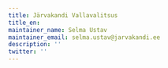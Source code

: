 ```yaml
---
title: Järvakandi Vallavalitsus
title_en:
maintainer_name: Selma Ustav
maintainer_email: selma.ustav@jarvakandi.ee
description: ''
twitter: ''
---
```

